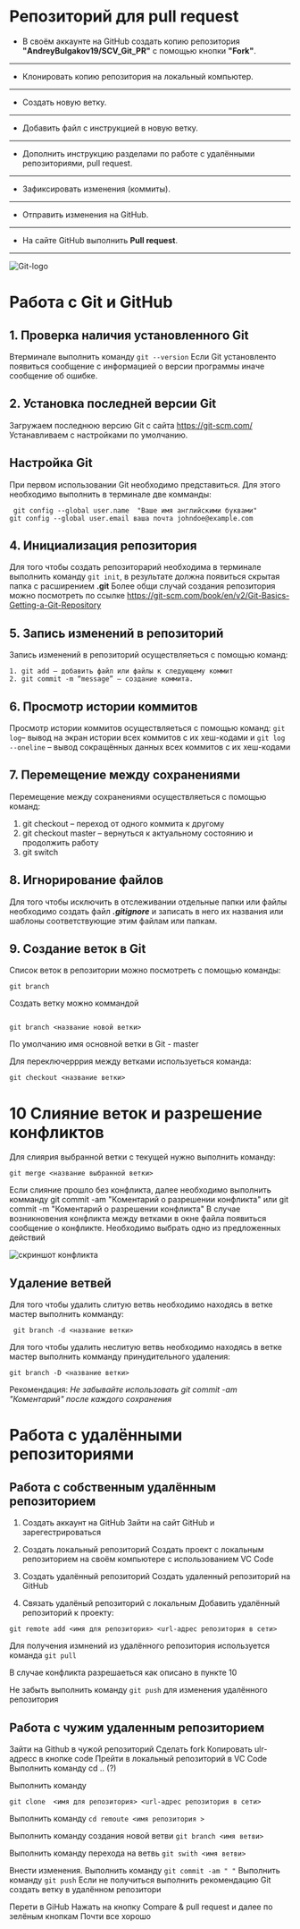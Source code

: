 # Репозиторий для **pull request**
* В своём аккаунте на GitHub создать копию репозитория **"AndreyBulgakov19/SCV_Git_PR"** с помощью кнопки **"Fork"**.
---
* Клонировать копию репозитория на локальный компьютер.
---
* Создать новую ветку.
---
* Добавить файл с инструкцией в новую ветку.
---
* Дополнить инструкцию разделами по работе с удалёнными репозиториями, pull request.
---
* Зафиксировать изменения (коммиты).
---
* Отправить изменения на GitHub.
---
* На сайте GitHub выполнить **Pull request**.
---

![Git-logo](Git-logo.svg.png )

# Работа с Git и GitHub
## 1. Проверка наличия установленного Git

Втерминале выполнить команду `git --version`
Если Git установленто появиться сообщение с информацией о версии программы иначе сообщение об ошибке.


## 2. Установка последней версии Git
Загружаем последнюю версию Git с сайта
https://git-scm.com/ Устанавливаем с настройками по умолчанию.

## Настройка Git
При первом использовании Git необходимо представиться. Для этого необходимо выполнить в терминале две комманды:
```
 git config --global user.name  "Ваше имя английскими буквами"
git config --global user.email ваша почта johndoe@example.com
```
## 4. Инициализация репозитория
Для того чтобы создать репозиторарий необходима в терминале выполнить команду `git init`, в результате должна появиться скрытая папка с расширением **.git** Более общи случай создания репозитория можно посмотреть по ссылке https://git-scm.com/book/en/v2/Git-Basics-Getting-a-Git-Repository

## 5. Запись изменений в репозиторий
Запись изменений в репозиторий осуществляеться с помощью команд:
```
1. git add – добавить файл или файлы к следующему коммит
2. git commit -m “message” – создание коммита.

```

## 6. Просмотр истории коммитов
Просмотр истории коммитов осуществляеться с помощью команд:
 `git log`– вывод на экран истории всех коммитов с их хеш-кодами и `git log --oneline` – вывод сокращённых данных всех коммитов с их хеш-кодами

## 7. Перемещение между сохранениями
Перемещение между сохранениями осуществляеться с помощью команд:

1. git checkout – переход от одного коммита к другому
1. git checkout master – вернуться к актуальному состоянию и продолжить работу
1. git switch 

## 8. Игнорирование файлов
Для того чтобы исключить в отслеживании отдельные папки или файлы необходимо создать файл ***.gitignore*** и записать в него их названия или шаблоны соответствующие этим файлам или папкам.

## 9. Создание веток в Git
Список веток в репозитории можно посмотреть с помощью команды:
```
git branch

```
Создать ветку можно коммандой
```

git branch <название новой ветки>
```
По умолчанию имя основной ветки в Git - master

Для переключерррия между ветками используеться команда:
```
git checkout <название ветки>
```

# 10 Cлияние веток и разрешение конфликтов
Для слиярия выбранной ветки с текущей нужно выполнить команду:
```
git merge <название выбранной ветки>

```
Если слияние прошло без конфликта, далее необходимо выполнить комманду git commit -am "Коментарий о разрешении конфликта"
или git commit -m "Коментарий о разрешении конфликта"
В случае возникновения конфликта между ветками в окне файла появиться сообщение о конфликте. Необходимо выбрать одно из предложенных действий

![скриншот конфликта](prt2.png)

## Удаление ветвей
Для того чтобы удалить слитую ветвь необходимо находясь в ветке мастер выполнить комманду:
```
 git branch -d <название ветки> 
 ```
 Для того чтобы удалить неслитую ветвь необходимо находясь в ветке мастер выполнить комманду принудительного удаления:
 ```
 git branch -D <название ветки>
 ```
 Рекомендация:
 *_Не забывайте использовать git commit -am "Коментарий" после каждого сохранения_*

 # Работа с удалёнными репозиториями

## Работа с собственным удалённым репозиторием

1. Создать аккаунт на GitHub
 Зайти на сайт GitHub и зарегестрироваться 
2. Создать локальный репозиторий
Создать проект с локальным репозиторием на своём компьютере с использованием  VC Code

3. Создать удалённый репозиторий
Создать удаленный репозиторий на GitHub

4. Связать удалёный репозиторий с локальным
Добавить удалённый репозиторий к проекту:
```
git remote add <имя для репозитория> <url-адрес репозитория в сети>
```
Для получения измнений из удалённого репозитория используется команда `git pull`

В случае конфликта разрешаеться как описано в пункте 10

Не забыть выполнить команду ` git push ` для изменения удалённого репозитория

## Работа с чужим удаленным репозиторием

Зайти на Github в чужой репозиторий
Сделать fork 
Копировать ulr-адресс в кнопке code
Прейти в локальный репозиторий в VC Code
Выполнить команду сd ..       (?)

Выполнить команду
```
git сlone  <имя для репозитория> <url-адрес репозитория в сети>

```
Выполнить команду `cd remoute <имя репозитория > `

Выполнить команду создания новой ветви `git branch <имя ветви> `

Выполнить команду перехода на ветвь ` git swith <имя ветви> `

Внести изменения. 
Выполнить команду ` git commit -am " " `
Выполнить команду ` git push `
Если не получиться выполнить рекомендацию Git создать ветку в удалённом репозитори

Перети в GiHub Нажать на кнопку  Compare & pull request и далее по зелёным кнопкам
Почти все хорошо



 
 
 



